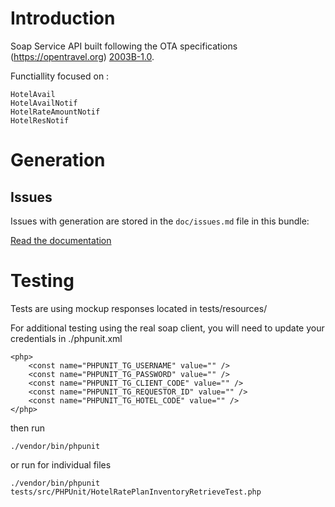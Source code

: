 Introduction
============

Soap Service API built following the OTA specifications (https://opentravel.org) [2003B-1.0](http://opentravelmodel.net/pubs/specifications/Specifications.html?spec=2003B).

Functiallity focused on :

    HotelAvail
    HotelAvailNotif
    HotelRateAmountNotif
    HotelResNotif

Generation
==========

Issues
------

Issues with generation are stored in the `doc/issues.md` file in this bundle:

[Read the documentation](https://github.com/devlabs91/generic-ota-hotel-api-service/blob/master/doc/issues.md)

Testing
=======

Tests are using mockup responses located in tests/resources/

For additional testing using the real soap client, you will need to update your credentials in ./phpunit.xml

    <php>
        <const name="PHPUNIT_TG_USERNAME" value="" />
        <const name="PHPUNIT_TG_PASSWORD" value="" />
        <const name="PHPUNIT_TG_CLIENT_CODE" value="" />
        <const name="PHPUNIT_TG_REQUESTOR_ID" value="" />
        <const name="PHPUNIT_TG_HOTEL_CODE" value="" />
    </php>

then run
    
    ./vendor/bin/phpunit 
    
or run for individual files

    ./vendor/bin/phpunit tests/src/PHPUnit/HotelRatePlanInventoryRetrieveTest.php
